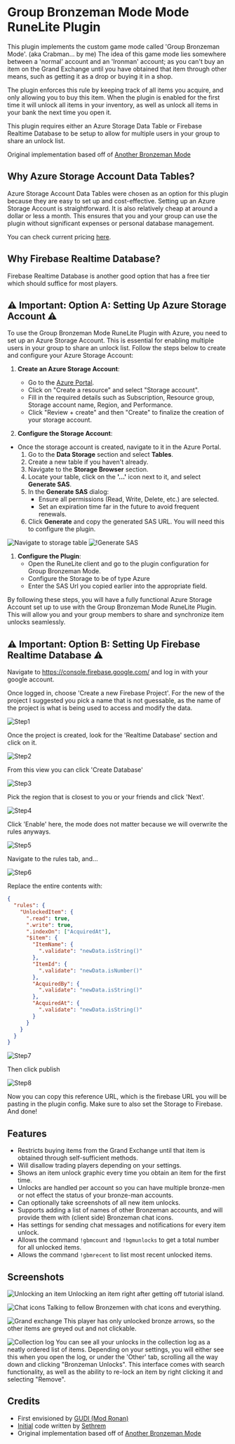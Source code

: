 # Group Bronzeman Mode Mode RuneLite Plugin

This plugin implements the custom game mode called 'Group Bronzeman Mode'. (aka Crabman... by me)
The idea of this game mode lies somewhere between a 'normal' account and an 'Ironman' account; as you can't buy an item on the Grand Exchange until you have obtained that item through other means, such as getting it as a drop or buying it in a shop.

The plugin enforces this rule by keeping track of all items you acquire, and only allowing you to buy this item.
When the plugin is enabled for the first time it will unlock all items in your inventory, as well as unlock all items in your bank the next time you open it.

This plugin requires  either an Azure Storage Data Table or Firebase Realtime Database to be setup to allow for multiple users in your group to share an unlock list.

Original implementation based off of [Another Bronzeman Mode](https://github.com/CodePanter/another-bronzeman-mode)

## Why Azure Storage Account Data Tables?

Azure Storage Account Data Tables were chosen as an option for this plugin because they are easy to set up and cost-effective. Setting up an Azure Storage Account is straightforward. It is also relatively cheap at around a dollar or less a month. This ensures that you and your group can use the plugin without significant expenses or personal database management.

You can check current pricing [here](https://azure.microsoft.com/en-us/pricing/details/storage/tables/).

## Why Firebase Realtime Database?

Firebase Realtime Database is another good option that has a free tier which should suffice for most players.


## ⚠️ Important: Option A:  Setting Up Azure Storage Account ⚠️

To use the Group Bronzeman Mode RuneLite Plugin with Azure, you need to set up an Azure Storage Account. This is essential for enabling multiple users in your group to share an unlock list. Follow the steps below to create and configure your Azure Storage Account:

1. **Create an Azure Storage Account**:
   - Go to the [Azure Portal](https://portal.azure.com/).
   - Click on "Create a resource" and select "Storage account".
   - Fill in the required details such as Subscription, Resource group, Storage account name, Region, and Performance.
   - Click "Review + create" and then "Create" to finalize the creation of your storage account.

2. **Configure the Storage Account**:
- Once the storage account is created, navigate to it in the Azure Portal.
   1. Go to the **Data Storage** section and select **Tables**.
   2. Create a new table if you haven't already.
   3. Navigate to the **Storage Browser** section.
   4. Locate your table, click on the **'...'** icon next to it, and select **Generate SAS**.
   5. In the **Generate SAS** dialog:
      - Ensure all permissions (Read, Write, Delete, etc.) are selected.
      - Set an expiration time far in the future to avoid frequent renewals.
   6. Click **Generate** and copy the generated SAS URL. You will need this to configure the plugin.

![Navigate to storage table](./guide-images/navigate.png)
![!Generate SAS](./guide-images/sas-settings.png)

1. **Configure the Plugin**:
   - Open the RuneLite client and go to the plugin configuration for Group Bronzeman Mode.
   - Configure the Storage to be of type Azure
   - Enter the SAS Url you copied earlier into the appropriate field.

By following these steps, you will have a fully functional Azure Storage Account set up to use with the Group Bronzeman Mode RuneLite Plugin. This will allow you and your group members to share and synchronize item unlocks seamlessly.

## ⚠️ Important: Option B: Setting Up Firebase Realtime Database ⚠️
Navigate to https://console.firebase.google.com/ and log in with your google account.

Once logged in, choose 'Create a new Firebase Project'.
For the new of the project I suggested you pick a name that is not guessable, as the name of the project
is what is being used to access and modify the data. 

![Step1](./guide-images/firebase-step1.png)

Once the project is created, look for the 'Realtime Database' section and click on it.

![Step2](./guide-images/firebase-step2.png)

From this view you can click 'Create Database'

![Step3](./guide-images/firebase-step3.png)

Pick the region that is closest to you or your friends and click 'Next'.

![Step4](./guide-images/firebase-step4.png)

Click 'Enable' here, the mode does not matter because we will overwrite the rules anyways.

![Step5](./guide-images/firebase-step5.png)

Navigate to the rules tab, and...

![Step6](./guide-images/firebase-step6.png)

Replace the entire contents with:
```json
{
  "rules": {
    "UnlockedItem": {
      ".read": true,
      ".write": true,
      ".indexOn": ["AcquiredAt"],
      "$item": {
        "ItemName": {
          ".validate": "newData.isString()"
        },
        "ItemId": {
          ".validate": "newData.isNumber()"
        },
        "AcquiredBy": {
          ".validate": "newData.isString()"
        },
        "AcquiredAt": {
          ".validate": "newData.isString()"
        }
      }
    }
  }
}
```

![Step7](./guide-images/firebase-step7.png)

Then click publish

![Step8](./guide-images/firebase-step8.png)

Now you can copy this reference URL, which is the firebase URL you will be pasting in the plugin config.
Make sure to also set the Storage to Firebase.
And done!

## Features

- Restricts buying items from the Grand Exchange until that item is obtained through self-sufficient methods.
- Will disallow trading players depending on your settings.
- Shows an item unlock graphic every time you obtain an item for the first time.
- Unlocks are handled per account so you can have multiple bronze-men or not effect the status of your bronze-man accounts.
- Can optionally take screenshots of all new item unlocks.
- Supports adding a list of names of other Bronzeman accounts, and will provide them with (client side) Bronzeman chat icons.
- Has settings for sending chat messages and notifications for every item unlock.
- Allows the command `!gbmcount` and `!bgmunlocks` to get a total number for all unlocked items.
- Allows the command `!gbmrecent` to list most recent unlocked items.

## Screenshots

![Unlocking an item](https://i.imgur.com/odE4nVo.png)
Unlocking an item right after getting off tutorial island.

![Chat icons](https://i.imgur.com/D8Zl6Ss.png)
Talking to fellow Bronzemen with chat icons and everything.

![Grand exchange](https://i.imgur.com/lTd0I6P.png)
This player has only unlocked bronze arrows, so the other items are greyed out and not clickable.

![Collection log](https://i.imgur.com/6ae3Qml.png)
You can see all your unlocks in the collection log as a neatly ordered list of items.
Depending on your settings, you will either see this when you open the log, or under the 'Other' tab, scrolling all the way down and clicking "Bronzeman Unlocks".
This interface comes with search functionality, as well as the ability to re-lock an item by right clicking it and selecting "Remove".

## Credits

- First envisioned by [GUDI (Mod Ronan)](https://www.youtube.com/watch?v=GFNfa2saOJg)
- [Initial](https://github.com/sethrem/bronzeman) code written by [Sethrem](https://github.com/sethrem)
- Original implementation based off of [Another Bronzeman Mode](https://github.com/CodePanter/another-bronzeman-mode)
